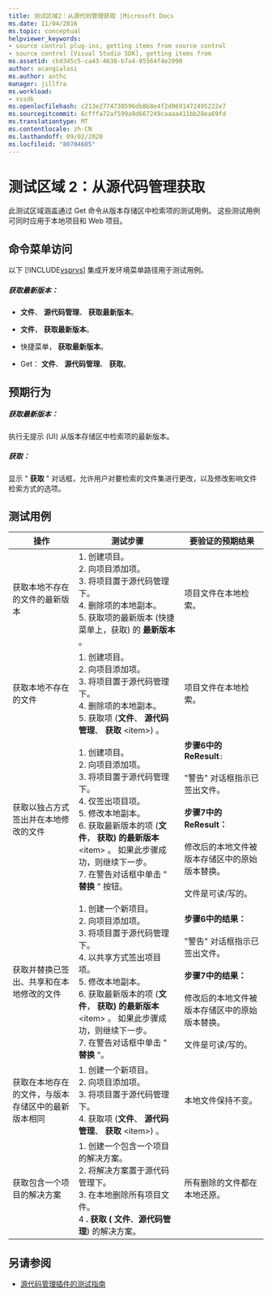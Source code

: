 ```yaml
---
title: 测试区域2：从源代码管理获取 |Microsoft Docs
ms.date: 11/04/2016
ms.topic: conceptual
helpviewer_keywords:
- source control plug-ins, getting items from source control
- source control [Visual Studio SDK], getting items from
ms.assetid: cbd345c5-ca43-4630-b7a4-85564f4e2090
author: acangialosi
ms.author: anthc
manager: jillfra
ms.workload:
- vssdk
ms.openlocfilehash: c213e2774730596db8b8e4f2d0691472495222e7
ms.sourcegitcommit: 6cfffa72af599a9d667249caaaa411bb28ea69fd
ms.translationtype: MT
ms.contentlocale: zh-CN
ms.lasthandoff: 09/02/2020
ms.locfileid: "80704605"
---
```

# <a name="test-area-2-get-from-source-control"></a>测试区域 2：从源代码管理获取
此测试区域涵盖通过 Get 命令从版本存储区中检索项的测试用例。 这些测试用例可同时应用于本地项目和 Web 项目。

## <a name="command-menu-access"></a>命令菜单访问
 以下 [!INCLUDE[vsprvs](../../code-quality/includes/vsprvs_md.md)] 集成开发环境菜单路径用于测试用例。

##### <a name="get-latest-version"></a>获取最新版本：

- **文件**、 **源代码管理**、 **获取最新版本**。

- **文件**， **获取最新版本**。

- 快捷菜单， **获取最新版本**。

- Get： **文件**、 **源代码管理**、 **获取**。

## <a name="expected-behavior"></a>预期行为

##### <a name="get-latest-version"></a>获取最新版本：
 执行无提示 (UI) 从版本存储区中检索项的最新版本。

##### <a name="get"></a>获取：
 显示 " **获取** " 对话框，允许用户对要检索的文件集进行更改，以及修改影响文件检索方式的选项。

## <a name="test-cases"></a>测试用例

|操作|测试步骤|要验证的预期结果|
|------------|----------------|--------------------------------|
|获取本地不存在的文件的最新版本|1. 创建项目。<br />2. 向项目添加项。<br />3. 将项目置于源代码管理下。<br />4. 删除项的本地副本。<br />5. 获取项的最新版本 (快捷菜单上，获取) 的 **最新版本** 。|项目文件在本地检索。|
|获取本地不存在的文件|1. 创建项目。<br />2. 向项目添加项。<br />3. 将项目置于源代码管理下。<br />4. 删除项的本地副本。<br />5. 获取项 (**文件**、 **源代码管理**、 **获取** \<item>) 。|项目文件在本地检索。|
|获取以独占方式签出并在本地修改的文件|1. 创建项目。<br />2. 向项目添加项。<br />3. 将项目置于源代码管理下。<br />4. 仅签出项目项。<br />5. 修改本地副本。<br />6. 获取最新版本的项 (**文件**， **获取) 的最新版本** \<item> 。 如果此步骤成功，则继续下一步。<br />7. 在警告对话框中单击 " **替换** " 按钮。|**步骤6中的 ReResult**`:`<br /><br /> "警告" 对话框指示已签出文件。<br /><br /> **步骤7中的 ReResult：**<br /><br /> 修改后的本地文件被版本存储区中的原始版本替换。<br /><br /> 文件是可读/写的。|
|获取并替换已签出、共享和在本地修改的文件|1. 创建一个新项目。<br />2. 向项目添加项。<br />3. 将项目置于源代码管理下。<br />4. 以共享方式签出项目项。<br />5. 修改本地副本。<br />6. 获取最新版本的项 (**文件**， **获取) 的最新版本** \<item> 。 如果此步骤成功，则继续下一步。<br />7. 在警告对话框中单击 " **替换** "。|**步骤6中的结果：**<br /><br /> "警告" 对话框指示已签出文件。<br /><br /> **步骤7中的结果：**<br /><br /> 修改后的本地文件被版本存储区中的原始版本替换。<br /><br /> 文件是可读/写的。|
|获取在本地存在的文件，与版本存储区中的最新版本相同|1. 创建一个新项目。<br />2. 向项目添加项。<br />3. 将项目置于源代码管理下。<br />4. 获取项 (**文件**、 **源代码管理**、 **获取** \<item>) 。|本地文件保持不变。|
|获取包含一个项目的解决方案|1. 创建一个包含一个项目的解决方案。<br />2. 将解决方案置于源代码管理下。<br />3. 在本地删除所有项目文件。<br />4 **. 获取 (** **文件**、**源代码管理**) 的解决方案。|所有删除的文件都在本地还原。|

## <a name="see-also"></a>另请参阅
- [源代码管理插件的测试指南](../../extensibility/internals/test-guide-for-source-control-plug-ins.md)
